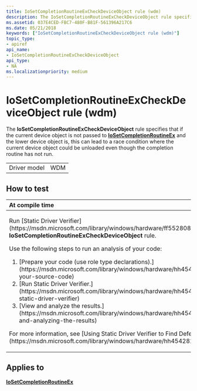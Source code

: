 ```yaml
---
title: IoSetCompletionRoutineExCheckDeviceObject rule (wdm)
description: The IoSetCompletionRoutineExCheckDeviceObject rule specifies that if the current device object is not passed to IoSetCompletionRoutineEx and the lower device object is, this can lead to a race condition where the current device object could be unloaded even though the completion routine has not run.
ms.assetid: 037E4CED-FBC7-480F-B81F-561396A217C6
ms.date: 05/21/2018
keywords: ["IoSetCompletionRoutineExCheckDeviceObject rule (wdm)"]
topic_type:
- apiref
api_name:
- IoSetCompletionRoutineExCheckDeviceObject
api_type:
- NA
ms.localizationpriority: medium
---
```


# IoSetCompletionRoutineExCheckDeviceObject rule (wdm)


The **IoSetCompletionRoutineExCheckDeviceObject** rule specifies that if the current device object is not passed to [**IoSetCompletionRoutineEx**](https://msdn.microsoft.com/library/windows/hardware/ff549686) and the lower device object is, this can lead to a race condition where the current device object could be unloaded even though the completion routine has not run.

|              |     |
|--------------|-----|
| Driver model | WDM |

How to test
-----------

<table>
<colgroup>
<col width="100%" />
</colgroup>
<thead>
<tr class="header">
<th align="left">At compile time</th>
</tr>
</thead>
<tbody>
<tr class="odd">
<td align="left"><p>Run [Static Driver Verifier](https://msdn.microsoft.com/library/windows/hardware/ff552808) and specify the <strong>IoSetCompletionRoutineExCheckDeviceObject</strong> rule.</p>
Use the following steps to run an analysis of your code:
<ol>
<li>[Prepare your code (use role type declarations).](https://msdn.microsoft.com/library/windows/hardware/hh454281#preparing-your-source-code)</li>
<li>[Run Static Driver Verifier.](https://msdn.microsoft.com/library/windows/hardware/hh454281#running-static-driver-verifier)</li>
<li>[View and analyze the results.](https://msdn.microsoft.com/library/windows/hardware/hh454281#viewing-and-analyzing-the-results)</li>
</ol>
<p>For more information, see [Using Static Driver Verifier to Find Defects in Drivers](https://msdn.microsoft.com/library/windows/hardware/hh454281).</p></td>
</tr>
</tbody>
</table>

Applies to
----------

[**IoSetCompletionRoutineEx**](https://msdn.microsoft.com/library/windows/hardware/ff549686)
 

 





